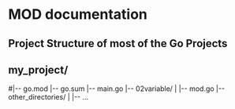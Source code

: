 # MOD documentation

## Project Structure of most of the Go Projects

## my_project/
#|-- go.mod
|-- go.sum
|-- main.go
|-- 02variable/
| |-- mod.go
|-- other_directories/
| |-- ...
